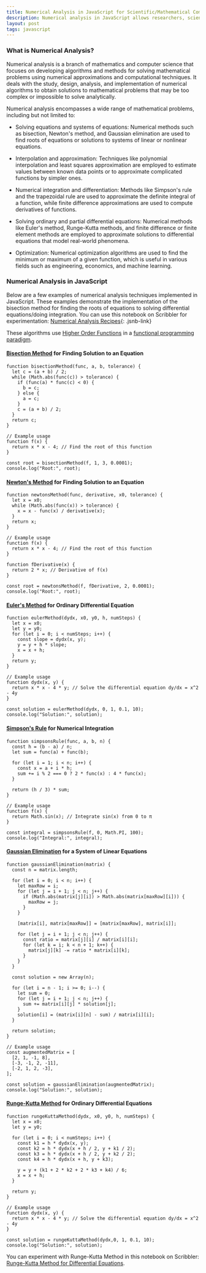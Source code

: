 ```yaml
---
title: Numerical Analysis in JavaScript for Scientific/Mathematical Computation
description: Numerical analysis in JavaScript allows researchers, scientists, and engineers to tackle complex problems by formulating them as computational tasks and finding approximate solutions using numerical algorithms and techniques. JavaScript can be used to implement Bisection Method, Newton's Method, Euler's Method, Simpson's Rule, Gaussian Elimination and Runge-Kutta Method.
layout: post
tags: javascript
---
```


### What is Numerical Analysis?
Numerical analysis is a branch of mathematics and computer science that focuses on developing algorithms and methods for solving mathematical problems using numerical approximations and computational techniques. It deals with the study, design, analysis, and implementation of numerical algorithms to obtain solutions to mathematical problems that may be too complex or impossible to solve analytically.

Numerical analysis encompasses a wide range of mathematical problems, including but not limited to:

- Solving equations and systems of equations: Numerical methods such as bisection, Newton's method, and Gaussian elimination are used to find roots of equations or solutions to systems of linear or nonlinear equations.

- Interpolation and approximation: Techniques like polynomial interpolation and least squares approximation are employed to estimate values between known data points or to approximate complicated functions by simpler ones.

- Numerical integration and differentiation: Methods like Simpson's rule and the trapezoidal rule are used to approximate the definite integral of a function, while finite difference approximations are used to compute derivatives of functions.

- Solving ordinary and partial differential equations: Numerical methods like Euler's method, Runge-Kutta methods, and finite difference or finite element methods are employed to approximate solutions to differential equations that model real-world phenomena.

- Optimization: Numerical optimization algorithms are used to find the minimum or maximum of a given function, which is useful in various fields such as engineering, economics, and machine learning.

### Numerical Analysis in JavaScript
Below are a few examples of numerical analysis techniques implemented in JavaScript. These examples demonstrate the implementation of the bisection method for finding the roots of equations to solving differential equations/doing integration. You can use this notebook on Scribbler for experimentation: [Numerical Analysis Recipes](/jsnb/#./examples/Numerical-Analysis-Recipes.jsnb){: .jsnb-link} 

These algorithms use [Higher Order Functions](/2023/05/26/Higher-Order-Functions-in-Functional-Programming-using-JavaScript.html) in a [functional programming paradigm](/2023/03/13/JavaScript-for-Functional-Programming.html).

#### [Bisection Method](https://en.wikipedia.org/wiki/Bisection_method) for Finding Solution to an Equation

	function bisectionMethod(func, a, b, tolerance) {
	  let c = (a + b) / 2;
	  while (Math.abs(func(c)) > tolerance) {
	    if (func(a) * func(c) < 0) {
	      b = c;
	    } else {
	      a = c;
	    }
	    c = (a + b) / 2;
	  }
	  return c;
	}
	
	// Example usage
	function f(x) {
	  return x * x - 4; // Find the root of this function
	}
	
	const root = bisectionMethod(f, 1, 3, 0.0001);
	console.log("Root:", root);

#### [Newton's Method](https://en.wikipedia.org/wiki/Newton%27s_method) for Finding Solution to an Equation

	function newtonsMethod(func, derivative, x0, tolerance) {
	  let x = x0;
	  while (Math.abs(func(x)) > tolerance) {
	    x = x - func(x) / derivative(x);
	  }
	  return x;
	}
	
	// Example usage
	function f(x) {
	  return x * x - 4; // Find the root of this function
	}
	
	function fDerivative(x) {
	  return 2 * x; // Derivative of f(x)
	}
	
	const root = newtonsMethod(f, fDerivative, 2, 0.0001);
	console.log("Root:", root);

#### [Euler's Method](https://en.wikipedia.org/wiki/Euler_method) for Ordinary Differential Equation

	function eulerMethod(dydx, x0, y0, h, numSteps) {
	  let x = x0;
	  let y = y0;
	  for (let i = 0; i < numSteps; i++) {
	    const slope = dydx(x, y);
	    y = y + h * slope;
	    x = x + h;
	  }
	  return y;
	}
	
	// Example usage
	function dydx(x, y) {
	  return x * x - 4 * y; // Solve the differential equation dy/dx = x^2 - 4y
	}
	
	const solution = eulerMethod(dydx, 0, 1, 0.1, 10);
	console.log("Solution:", solution);

#### [Simpson's Rule](https://en.wikipedia.org/wiki/Simpson%27s_rule) for Numerical Integration

	function simpsonsRule(func, a, b, n) {
	  const h = (b - a) / n;
	  let sum = func(a) + func(b);
	
	  for (let i = 1; i < n; i++) {
	    const x = a + i * h;
	    sum += i % 2 === 0 ? 2 * func(x) : 4 * func(x);
	  }
	
	  return (h / 3) * sum;
	}
	
	// Example usage
	function f(x) {
	  return Math.sin(x); // Integrate sin(x) from 0 to π
	}
	
	const integral = simpsonsRule(f, 0, Math.PI, 100);
	console.log("Integral:", integral);
	
#### [Gaussian Elimination](https://en.wikipedia.org/wiki/Gaussian_elimination) for a System of Linear Equations

	function gaussianElimination(matrix) {
	  const n = matrix.length;
	
	  for (let i = 0; i < n; i++) {
	    let maxRow = i;
	    for (let j = i + 1; j < n; j++) {
	      if (Math.abs(matrix[j][i]) > Math.abs(matrix[maxRow][i])) {
	        maxRow = j;
	      }
	    }
	
	    [matrix[i], matrix[maxRow]] = [matrix[maxRow], matrix[i]];
	
	    for (let j = i + 1; j < n; j++) {
	      const ratio = matrix[j][i] / matrix[i][i];
	      for (let k = i; k < n + 1; k++) {
	        matrix[j][k] -= ratio * matrix[i][k];
	      }
	    }
	  }
	
	  const solution = new Array(n);
	
	  for (let i = n - 1; i >= 0; i--) {
	    let sum = 0;
	    for (let j = i + 1; j < n; j++) {
	      sum += matrix[i][j] * solution[j];
	    }
	    solution[i] = (matrix[i][n] - sum) / matrix[i][i];
	  }
	
	  return solution;
	}
	
	// Example usage
	const augmentedMatrix = [
	  [2, 1, -1, 8],
	  [-3, -1, 2, -11],
	  [-2, 1, 2, -3],
	];
	
	const solution = gaussianElimination(augmentedMatrix);
	console.log("Solution:", solution);

#### [Runge-Kutta Method](https://en.wikipedia.org/wiki/Runge%E2%80%93Kutta_methods) for Ordinary Differential Equations

	function rungeKuttaMethod(dydx, x0, y0, h, numSteps) {
	  let x = x0;
	  let y = y0;
	
	  for (let i = 0; i < numSteps; i++) {
	    const k1 = h * dydx(x, y);
	    const k2 = h * dydx(x + h / 2, y + k1 / 2);
	    const k3 = h * dydx(x + h / 2, y + k2 / 2);
	    const k4 = h * dydx(x + h, y + k3);
	
	    y = y + (k1 + 2 * k2 + 2 * k3 + k4) / 6;
	    x = x + h;
	  }
	
	  return y;
	}
	
	// Example usage
	function dydx(x, y) {
	  return x * x - 4 * y; // Solve the differential equation dy/dx = x^2 - 4y
	}
	
	const solution = rungeKuttaMethod(dydx,0, 1, 0.1, 10);
	console.log("Solution:", solution);
You can experiment with Runge-Kutta Method in this notebook on Scribbler: [Runge-Kutta Method for Differential Equations](https://decentralized-intelligence.com/jsnb/#./examples/Runge-Kutta-for-Differential-Equations.jsnb). 




